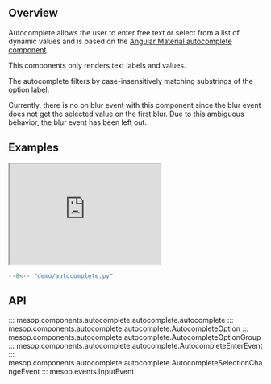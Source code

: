 ## Overview

Autocomplete allows the user to enter free text or select from a list of dynamic values
and is based on the [Angular Material autocomplete component](https://material.angular.io/components/autocomplete/overview).

This components only renders text labels and values.

The autocomplete filters by case-insensitively matching substrings of the option label.

Currently, there is no on blur event with this component since the blur event does not
get the selected value on the first blur. Due to this ambiguous behavior, the blur event
has been left out.

## Examples

<iframe class="component-demo" src="https://google.github.io/mesop/demo/?demo=autocomplete" style="height: 200px"></iframe>

```python
--8<-- "demo/autocomplete.py"
```

## API

::: mesop.components.autocomplete.autocomplete.autocomplete
::: mesop.components.autocomplete.autocomplete.AutocompleteOption
::: mesop.components.autocomplete.autocomplete.AutocompleteOptionGroup
::: mesop.components.autocomplete.autocomplete.AutocompleteEnterEvent
::: mesop.components.autocomplete.autocomplete.AutocompleteSelectionChangeEvent
::: mesop.events.InputEvent
